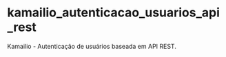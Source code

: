 # kamailio_autenticacao_usuarios_api_rest
Kamailio - Autenticação de usuários baseada em API REST. 
